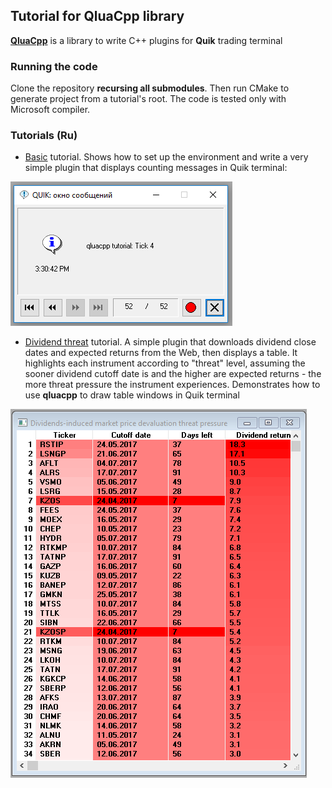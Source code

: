 ## Tutorial for QluaCpp library ##

[**QluaCpp**](https://github.com/elelel/qluacpp) is a library to write C++ plugins for **Quik** trading terminal

### Running the code ###
Clone the repository **recursing all submodules**. Then run CMake to generate project from a tutorial's root. The code is tested only with Microsoft compiler.

### Tutorials (Ru) ###

 - [Basic](basic) tutorial. Shows how to set up the environment and write a very simple plugin that displays counting messages in Quik terminal:
 
 ![Message screenshot](basic/doc/message_screenshot.png)
 
 - [Dividend threat](dividend_threat) tutorial. A simple plugin that downloads dividend close dates and expected returns from the Web, then displays a table. It highlights each instrument according to "threat" level, assuming the sooner dividend cutoff date is and the higher are expected returns - the more threat pressure the instrument experiences. Demonstrates how to use **qluacpp** to draw table windows in Quik terminal
 
 ![Dividend threat screenshot](dividend_threat/doc/table_screenshot.png)
 

